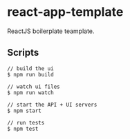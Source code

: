 # react-app-template
ReactJS boilerplate teamplate.

## Scripts
```
// build the ui 
$ npm run build

// watch ui files
$ npm run watch

// start the API + UI servers
$ npm start

// run tests
$ npm test
```
